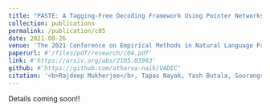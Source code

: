 ```yaml
---
title: "PASTE: A Tagging-Free Decoding Framework Using Pointer Networks for Aspect Sentiment Triplet Extraction"
collection: publications
permalink: /publication/c05
date: 2021-08-26
venue: 'The 2021 Conference on Empirical Methods in Natural Language Processing'
paperurl: #'/files/pdf/research/c04.pdf'
link: #'https://arxiv.org/abs/2105.03983'
github: #'https://github.com/atharva-naik/VADEC'
citation: '<b>Rajdeep Mukherjee</b>, Tapas Nayak, Yash Butala, Sourangshu Bhattacharya, Pawan Goyal'
---
```

Details coming soon!!
<!-- [Paper](/files/pdf/research/c04.pdf){: .btn--research} [Blog](/posts/2021/07-c04-sigir21){: .btn--research} [Code](https://github.com/atharva-naik/VADEC/){: .btn--research} [Poster](/files/pdf/research/VADEC_SIGIR2021_Poster.pdf){: .btn--research} [Slides](https://docs.google.com/presentation/d/e/2PACX-1vQpnzCkBpsfsG5ah-KKegGFc90IwTHZiLkzB76kUXlrmrz7m-6JnWl3-uTfoFs-LsNVbmPE2JqAXdHT/pub?start=false&loop=false&delayms=3000){: .btn--research} [Video](https://files.atypon.com/acm/a419079f7fed8d5a4e1e8cf5553b7139){: .btn--research} [Citation](https://dl.acm.org/doi/10.1145/3404835.3463080){: .btn--research} -->
